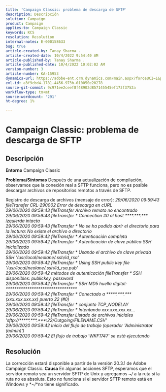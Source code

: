 ```yaml
---
title: 'Campaign Classic: problema de descarga de SFTP'
description: Descripción
solution: Campaign
product: Campaign
applies-to: Campaign Classic
keywords: KCS
resolution: Resolution
internal-notes: E-000158633
bug: true
article-created-by: Tanay Sharma .
article-created-date: 10/4/2022 9:54:40 AM
article-published-by: Tanay Sharma .
article-published-date: 10/4/2022 10:02:02 AM
version-number: 3
article-number: KA-15953
dynamics-url: https://adobe-ent.crm.dynamics.com/main.aspx?forceUCI=1&pagetype=entityrecord&etn=knowledgearticle&id=ff71298d-ca43-ed11-bba2-0022480868ff
exl-id: a3f9cbd4-1781-4456-973b-010050e20278
source-git-commit: 9c971ee2ceef8f48902d857145545ef173f3752a
workflow-type: tm+mt
source-wordcount: '291'
ht-degree: 1%

---
```


# Campaign Classic: problema de descarga de SFTP

## Descripción

<b>Entorno</b>
Campaign Classic


<b>Problema/Síntomas</b>
Después de una actualización de compilación, observamos que la conexión real a SFTP funciona, pero no es posible descargar archivos de repositorios remotos a través de SFTP.

Registro de descarga de archivos (mensaje de error):
*29/06/2020 09:59:43 fileTransfer CRL-290002 Error de descarga en cURL
<br>29/06/2020 09:59:43 fileTransfer Archivo remoto no encontrado
<br>29/06/2020 09:59:43 fileTransfer \* Connection #0 al host \*\*\*\*.\*\*\*.\*\*\* izquierda intacta
<br>29/06/2020 09:59:43 fileTransfer \* No se ha podido abrir el directorio para la lectura: No existe el archivo o directorio
<br>29/06/2020 09:59:42 fileTransfer \* Autenticación completa
<br>29/06/2020 09:59:42 fileTransfer \* Autenticación de clave pública SSH inicializada
<br>29/06/2020 09:59:42 fileTransfer \* Usando el archivo de clave privada SSH &#39;/usr/local/neolane/.ssh/id_rsa&#39;
<br>29/06/2020 09:59:42 fileTransfer \* Using SSH public key file &#39;/usr/local/neolane/.ssh/id_rsa.pub&#39;
<br>29/06/2020 09:59:42 métodos de autenticación fileTransfer \* SSH disponibles: publickey, password
<br>29/06/2020 09:59:42 fileTransfer \* SSH MD5 huella digital: \*\*\*\*\*\*\*\*\*\*\*\*\*\*\*\*\*\*\*\*\*\*\*\*\*\*\*\*\*\*\*\*\*
<br>29/06/2020 09:59:42 fileTransfer \* Conectado a \*\*\*\*\*.\*\*\*.\*\*\* (xxx.xxx.xxx.xx) puerto 22 (#0)
<br>29/06/2020 09:59:42 fileTransfer \* conjunto TCP_NODELAY
<br>29/06/2020 09:59:42 fileTransfer \* Intentando xxx.xxx.xxx.xx...
<br>29/06/2020 09:59:42 fileTransfer Listado de archivos iniciales &#39;sftp://\*\*\*\*\*.\*\*\*.\*\*\*:22/Outgoing/FILENAME.CSV&#39;
<br>29/06/2020 09:59:42 Inicio del flujo de trabajo (operador &#39;Administrator (admin)&#39;)
<br>29/06/2020 09:59:42 El flujo de trabajo &#39;WKF1747&#39; se está ejecutando*

## Resolución


La corrección estará disponible a partir de la versión 20.3.1 de Adobe Campaign Classic.
<b>Causa</b>
En algunas acciones SFTP, esperamos que el servidor remoto sea un servidor SFTP de Unix y agregamos *~/* a la ruta si la ruta no es absoluta.
Esto no funciona si el servidor SFTP remoto está en Windows y *~/*no tiene significado.
